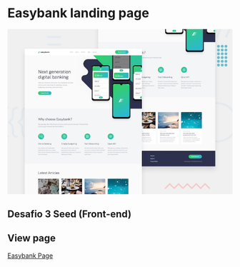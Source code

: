 <h1>Easybank landing page</h1>
<img src="./design/desktop-preview.jpg" alt="Print do site principal"/>
<h2>Desafio 3 Seed (Front-end)</h2>
<h2>View page</h2>
<p><a href="https://htmlpreview.github.io/?https://github.com/LucasAraujoBR/HTML_CSS_JS/blob/main/EastBank%20page/index.html" target="_blank">Easybank Page</a></p>




